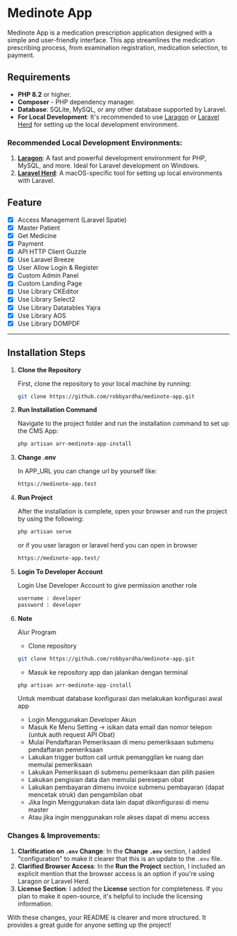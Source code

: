 # Medinote App

Medinote App is a medication prescription application designed with a simple and user-friendly interface. This app streamlines the medication prescribing process, from examination registration, medication selection, to payment.

## Requirements

-   **PHP 8.2** or higher.
-   **Composer** - PHP dependency manager.
-   **Database**: SQLite, MySQL, or any other database supported by Laravel.
-   **For Local Development**: It's recommended to use [Laragon](https://laragon.org/) or [Laravel Herd](https://laravel.com/docs/8.x/valet) for setting up the local development environment.

### Recommended Local Development Environments:

1. **[Laragon](https://laragon.org/)**: A fast and powerful development environment for PHP, MySQL, and more. Ideal for Laravel development on Windows.
2. **[Laravel Herd](https://herd.laravel.com/docs/macos/getting-started/installation)**: A macOS-specific tool for setting up local environments with Laravel.

## Feature

-   [x] Access Management (Laravel Spatie)
-   [x] Master Patient
-   [x] Get Medicine
-   [x] Payment
-   [x] API HTTP Client Guzzle
-   [x] Use Laravel Breeze
-   [x] User Allow Login & Register
-   [x] Custom Admin Panel
-   [x] Custom Landing Page
-   [x] Use Library CKEditor
-   [x] Use Library Select2
-   [x] Use Library Datatables Yajra
-   [x] Use Library AOS
-   [x] Use Library DOMPDF

---

## Installation Steps

1.  **Clone the Repository**

    First, clone the repository to your local machine by running:

    ```bash
    git clone https://github.com/robbyardha/medinote-app.git
    ```

2.  **Run Installation Command**

    Navigate to the project folder and run the installation command to set up the CMS App:

    ```bash
    php artisan arr-medinote-app-install

    ```

3.  **Change .env**

    In APP_URL you can change url by yourself like:

    ```bash
    https://medinote-app.test

    ```

4.  **Run Project**

    After the installation is complete, open your browser and run the project by using the following:

    ```bash
    php artisan serve

    ```

    or if you user laragon or laravel herd you can open in browser

    ```bash
    https://medinote-app.test/

    ```

5.  **Login To Developer Account**

    Login Use Developer Account to give permission another role

    ```bash
    username : developer
    password : developer

    ```

6.  **Note**

    Alur Program

    -   Clone repository

    ```bash
    git clone https://github.com/robbyardha/medinote-app.git

    ```

    -   Masuk ke repository app dan jalankan dengan terminal

    ```bash
    php artisan arr-medinote-app-install

    ```

    Untuk membuat database konfigurasi dan melakukan konfigurasi awal app

    -   Login Menggunakan Developer Akun
    -   Masuk Ke Menu Setting -> isikan data email dan nomor telepon (untuk auth request API Obat)
    -   Mulai Pendaftaran Pemeriksaan di menu pemeriksaan submenu pendaftaran pemeriksaan
    -   Lakukan trigger button call untuk pemanggilan ke ruang dan memulai pemeriksaan
    -   Lakukan Pemeriksaan di submenu pemeriksaan dan pilih pasien
    -   Lakukan pengisian data dan memulai peresepan obat
    -   Lakukan pembayaran dimenu invoice submenu pembayaran (dapat mencetak struk) dan pengambilan obat
    -   Jika Ingin Menggunakan data lain dapat dikonfigurasi di menu master
    -   Atau jika ingin menggunakan role akses dapat di menu access

### Changes & Improvements:

1. **Clarification on `.env` Change**: In the **Change `.env`** section, I added "configuration" to make it clearer that this is an update to the `.env` file.
2. **Clarified Browser Access**: In the **Run the Project** section, I included an explicit mention that the browser access is an option if you're using Laragon or Laravel Herd.
3. **License Section**: I added the **License** section for completeness. If you plan to make it open-source, it's helpful to include the licensing information.

With these changes, your README is clearer and more structured. It provides a great guide for anyone setting up the project!
